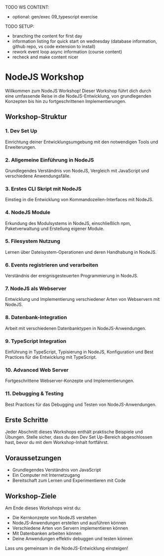 
TODO WS CONTENT:
- optional: gen/exec 09_typescript exercise

TODO SETUP:
- branching the content for first day
- information listing for quick start on wednesday (database information, github repo, vs code extension to install)
- rework event loop async information (course content)
- recheck and make content nicer




# NodeJS Workshop

Willkommen zum NodeJS Workshop! Dieser Workshop führt dich durch eine umfassende Reise in die NodeJS-Entwicklung, von grundlegenden Konzepten bis hin zu fortgeschrittenen Implementierungen.

## Workshop-Struktur

### 1. Dev Set Up
Einrichtung deiner Entwicklungsumgebung mit den notwendigen Tools und Erweiterungen.

### 2. Allgemeine Einführung in NodeJS
Grundlegendes Verständnis von NodeJS, Vergleich mit JavaScript und verschiedene Anwendungsfälle.

### 3. Erstes CLI Skript mit NodeJS
Einstieg in die Entwicklung von Kommandozeilen-Interfaces mit NodeJS.

### 4. NodeJS Module
Erkundung des Modulsystems in NodeJS, einschließlich npm, Paketverwaltung und Erstellung eigener Module.

### 5. Filesystem Nutzung
Lernen über Dateisystem-Operationen und deren Handhabung in NodeJS.

### 6. Events registrieren und verarbeiten
Verständnis der ereignisgesteuerten Programmierung in NodeJS.

### 7. NodeJS als Webserver
Entwicklung und Implementierung verschiedener Arten von Webservern mit NodeJS.

### 8. Datenbank-Integration
Arbeit mit verschiedenen Datenbanktypen in NodeJS-Anwendungen.

### 9. TypeScript Integration
Einführung in TypeScript, Typisierung in NodeJS, Konfiguration und Best Practices für die Entwicklung mit TypeScript.

### 10. Advanced Web Server
Fortgeschrittene Webserver-Konzepte und Implementierungen.

### 11. Debugging & Testing
Best Practices für das Debugging und Testen von NodeJS-Anwendungen.

## Erste Schritte

Jeder Abschnitt dieses Workshops enthält praktische Beispiele und Übungen. Stelle sicher, dass du den Dev Set Up-Bereich abgeschlossen hast, bevor du mit dem Workshop-Inhalt fortfährst.

## Voraussetzungen

- Grundlegendes Verständnis von JavaScript
- Ein Computer mit Internetzugang
- Bereitschaft zum Lernen und Experimentieren mit Code

## Workshop-Ziele

Am Ende dieses Workshops wirst du:
- Die Kernkonzepte von NodeJS verstehen
- NodeJS-Anwendungen erstellen und ausführen können
- Verschiedene Arten von Servern implementieren können
- Mit Datenbanken arbeiten können
- Deine Anwendungen effektiv debuggen und testen können

Lass uns gemeinsam in die NodeJS-Entwicklung einsteigen! 